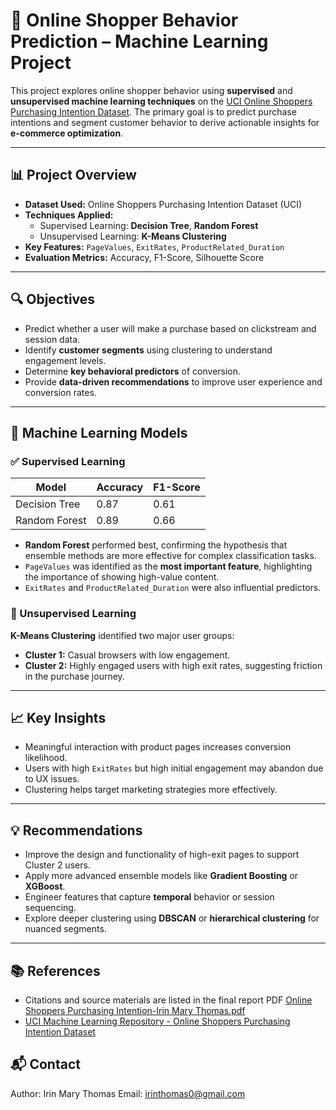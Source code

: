 # 🛒 Online Shopper Behavior Prediction – Machine Learning Project

This project explores online shopper behavior using **supervised** and **unsupervised machine learning techniques** on the [UCI Online Shoppers Purchasing Intention Dataset](https://archive.ics.uci.edu/ml/datasets/Online+Shoppers+Purchasing+Intention+Dataset). The primary goal is to predict purchase intentions and segment customer behavior to derive actionable insights for **e-commerce optimization**.

---

## 📊 Project Overview

- **Dataset Used:** Online Shoppers Purchasing Intention Dataset (UCI)
- **Techniques Applied:**
  - Supervised Learning: **Decision Tree**, **Random Forest**
  - Unsupervised Learning: **K-Means Clustering**
- **Key Features:** `PageValues`, `ExitRates`, `ProductRelated_Duration`
- **Evaluation Metrics:** Accuracy, F1-Score, Silhouette Score

---

## 🔍 Objectives

- Predict whether a user will make a purchase based on clickstream and session data.
- Identify **customer segments** using clustering to understand engagement levels.
- Determine **key behavioral predictors** of conversion.
- Provide **data-driven recommendations** to improve user experience and conversion rates.

---

## 🧠 Machine Learning Models

### ✅ Supervised Learning

| Model           | Accuracy | F1-Score |
|----------------|----------|----------|
| Decision Tree  | 0.87     | 0.61     |
| Random Forest  | 0.89     | 0.66     |

- **Random Forest** performed best, confirming the hypothesis that ensemble methods are more effective for complex classification tasks.
- `PageValues` was identified as the **most important feature**, highlighting the importance of showing high-value content.
- `ExitRates` and `ProductRelated_Duration` were also influential predictors.

###  🔄 Unsupervised Learning

**K-Means Clustering** identified two major user groups:
- **Cluster 1:** Casual browsers with low engagement.
- **Cluster 2:** Highly engaged users with high exit rates, suggesting friction in the purchase journey.

---

## 📈 Key Insights

- Meaningful interaction with product pages increases conversion likelihood.
- Users with high `ExitRates` but high initial engagement may abandon due to UX issues.
- Clustering helps target marketing strategies more effectively.

---

## 💡 Recommendations

- Improve the design and functionality of high-exit pages to support Cluster 2 users.
- Apply more advanced ensemble models like **Gradient Boosting** or **XGBoost**.
- Engineer features that capture **temporal** behavior or session sequencing.
- Explore deeper clustering using **DBSCAN** or **hierarchical clustering** for nuanced segments.

---

## 📚 References
- Citations and source materials are listed in the final report PDF [Online Shoppers Purchasing Intention-Irin Mary Thomas.pdf](https://github.com/Irin-Thomas/Online-Shopper-Behavior-Prediction/blob/main/Report/Online%20Shoppers%20Purchasing%20Intention-Irin%20Mary%20Thomas.pdf)
- [UCI Machine Learning Repository - Online Shoppers Purchasing Intention Dataset](https://archive.ics.uci.edu/dataset/468/online+shoppers+purchasing+intention+dataset)

## 📬 Contact
Author: Irin Mary Thomas
Email: irinthomas0@gmail.com


